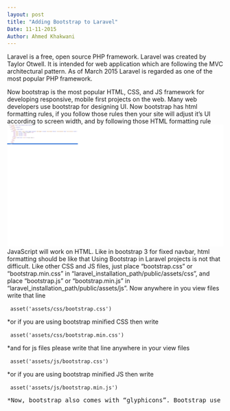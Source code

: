 ```yaml
---
layout: post
title: "Adding Bootstrap to Laravel"
Date: 11-11-2015
Author: Ahmed Khakwani 
---
```

Laravel is a free, open source PHP framework. Laravel was created by Taylor Otwell. It is intended for web application which are following the MVC architectural pattern. As of March 2015 Laravel is regarded as one of the most popular PHP framework. 

Now bootstrap is the most popular HTML, CSS, and JS framework for developing responsive, mobile first projects on the web. Many web developers use bootstrap for designing UI. Now bootstrap has html formatting rules, if you follow those rules then your site will adjust it’s UI according to screen width, and by following those HTML formatting rule
![alt text](https://raw.githubusercontent.com/Sakina-Murtaza/image/607765171a1a9b81afbb63ca97f86714903d0b87/bootstrap-code1.png) 
JavaScript will work on HTML. Like in bootstrap 3 for fixed navbar, html formatting should be like that 
Using Bootstrap in Laravel projects is not that difficult. Like other CSS and JS files, just place “bootstrap.css” or “bootstrap.min.css” in “laravel_installation_path/public/assets/css”, and place “bootstrap.js” or “bootstrap.min.js” in “laravel_installation_path/public/assets/js”. Now anywhere in you view files write that line 
<pre><code> asset('assets/css/bootstrap.css')</code></pre>
*or if you are using bootstrap minified CSS then write
<pre><code> asset('assets/css/bootstrap.min.css')</code></pre>
*and for js files please write that line anywhere in your view files
<pre><code> asset('assets/js/bootstrap.css')</code></pre>
*or if you are using bootstrap minified JS then write
<pre><code> asset('assets/js/bootstrap.min.js')</code><pre>
*Now, bootstrap also comes with “glyphicons”. Bootstrap use “glyphicons” for different symbols and these symbols increases site usability. Just copy “glyphicons” files to “laravel_installation_path/public/assets/fonts”. By following these steps bootstrap will be able to fetch font files. 